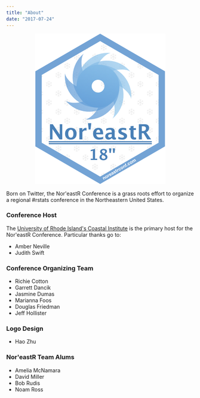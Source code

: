 ```yaml
---
title: "About"
date: "2017-07-24"
---
```


<p align="center">
  <img src="https://raw.githubusercontent.com/noreastrconf/hex_logo/master/Nor'eastR.png">
</p>

Born on Twitter, the Nor'eastR Conference is a grass roots effort to organize a 
regional #rstats conference in the Northeastern United States.

### Conference Host

The [University of Rhode Island's Coastal Institute](https://ci.uri.edu) is the primary host for the Nor'eastR Conference.  Particular thanks go to:

- Amber Neville
- Judith Swift

### Conference Organizing Team

- Richie Cotton
- Garrett Dancik
- Jasmine Dumas
- Marianna Foos
- Douglas Friedman
- Jeff Hollister

### Logo Design
- Hao Zhu

### Nor'eastR Team Alums 
- Amelia McNamara
- David Miller
- Bob Rudis
- Noam Ross
